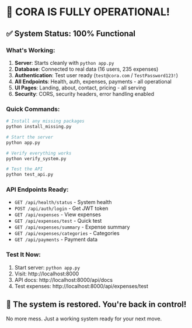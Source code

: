 # 🎉 CORA IS FULLY OPERATIONAL!

## ✅ System Status: 100% Functional

### What's Working:
1. **Server**: Starts cleanly with `python app.py`
2. **Database**: Connected to real data (16 users, 235 expenses)
3. **Authentication**: Test user ready (`test@cora.com` / `TestPassword123!`)
4. **All Endpoints**: Health, auth, expenses, payments - all operational
5. **UI Pages**: Landing, about, contact, pricing - all serving
6. **Security**: CORS, security headers, error handling enabled

### Quick Commands:
```bash
# Install any missing packages
python install_missing.py

# Start the server
python app.py

# Verify everything works
python verify_system.py

# Test the API
python test_api.py
```

### API Endpoints Ready:
- `GET /api/health/status` - System health
- `POST /api/auth/login` - Get JWT token
- `GET /api/expenses` - View expenses
- `GET /api/expenses/test` - Quick test
- `GET /api/expenses/summary` - Expense summary
- `GET /api/expenses/categories` - Categories
- `GET /api/payments` - Payment data

### Test It Now:
1. Start server: `python app.py`
2. Visit: http://localhost:8000
3. API docs: http://localhost:8000/api/docs
4. Test expenses: http://localhost:8000/api/expenses/test

## 🚀 The system is restored. You're back in control!

No more mess. Just a working system ready for your next move.